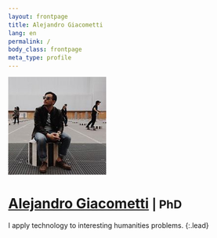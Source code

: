 ```yaml
---
layout: frontpage
title: Alejandro Giacometti
lang: en
permalink: /
body_class: frontpage
meta_type: profile
---
```


![portrait][portrait]

# [Alejandro Giacometti](about) <small>| PhD</small>

I apply technology to interesting humanities problems.
{:.lead}


[articles]: /articles/
[about]: /about/
[portrait]: /images/portrait.jpeg